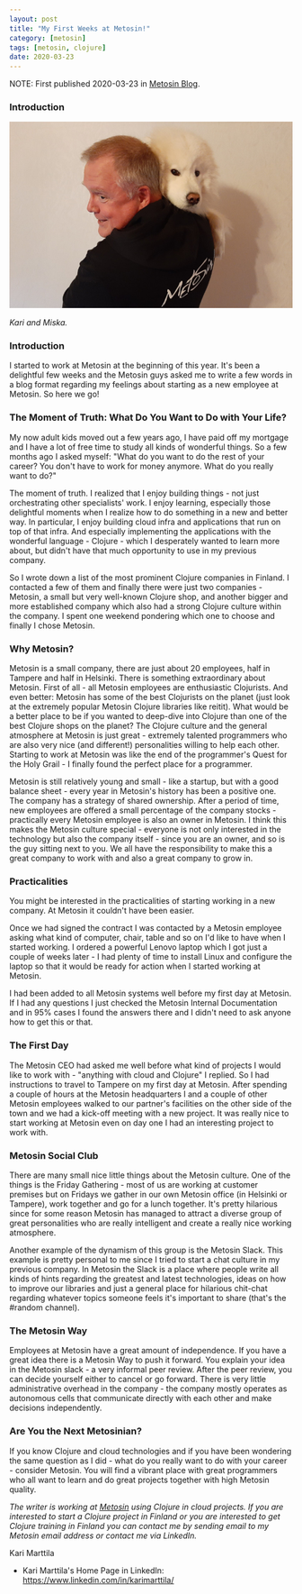 ```yaml
---
layout: post
title: "My First Weeks at Metosin!"
category: [metosin]
tags: [metosin, clojure]
date: 2020-03-23
---
```


NOTE: First published 2020-03-23 in [Metosin Blog](https://www.metosin.fi/blog/my-first-weeks-at-metosin/).

### Introduction

![](/img/2020-03-23-my-first-weeks-at-metosin_img_1.png)

*Kari and Miska.*

### Introduction

I started to work at Metosin at the beginning of this year. It's been a delightful few weeks and the Metosin guys asked me to write a few words in a blog format regarding my feelings about starting as a new employee at Metosin. So here we go!

### The Moment of Truth: What Do You Want to Do with Your Life?

My now adult kids moved out a few years ago, I have paid off my mortgage and I have a lot of free time to study all kinds of wonderful things. So a few months ago I asked myself: "What do you want to do the rest of your career? You don't have to work for money anymore. What do you really want to do?"

The moment of truth. I realized that I enjoy building things - not just orchestrating other specialists' work. I enjoy learning, especially those delightful moments when I realize how to do something in a new and better way. In particular, I enjoy building cloud infra and applications that run on top of that infra. And especially implementing the applications with the wonderful language - Clojure - which I desperately wanted to learn more about, but didn't have that much opportunity to use in my previous company.

So I wrote down a list of the most prominent Clojure companies in Finland. I contacted a few of them and finally there were just two companies - Metosin, a small but very well-known Clojure shop, and another bigger and more established company which also had a strong Clojure culture within the company. I spent one weekend pondering which one to choose and finally I chose Metosin.

### Why Metosin?

Metosin is a small company, there are just about 20 employees, half in Tampere and half in Helsinki. There is something extraordinary about Metosin. First of all - all Metosin employees are enthusiastic Clojurists. And even better: Metosin has some of the best Clojurists on the planet (just look at the extremely popular Metosin Clojure libraries like reitit). What would be a better place to be if you wanted to deep-dive into Clojure than one of the best Clojure shops on the planet? The Clojure culture and the general atmosphere at Metosin is just great - extremely talented programmers who are also very nice (and different!) personalities willing to help each other. Starting to work at Metosin was like the end of the programmer's Quest for the Holy Grail - I finally found the perfect place for a programmer.

Metosin is still relatively young and small - like a startup, but with a good balance sheet - every year in Metosin's history has been a positive one. The company has a strategy of shared ownership. After a period of time, new employees are offered a small percentage of the company stocks - practically every Metosin employee is also an owner in Metosin. I think this makes the Metosin culture special - everyone is not only interested in the technology but also the company itself - since you are an owner, and so is the guy sitting next to you. We all have the responsibility to make this a great company to work with and also a great company to grow in.

### Practicalities

You might be interested in the practicalities of starting working in a new company. At Metosin it couldn't have been easier.

Once we had signed the contract I was contacted by a Metosin employee asking what kind of computer, chair, table and so on I'd like to have when I started working. I ordered a powerful Lenovo laptop which I got just a couple of weeks later - I had plenty of time to install Linux and configure the laptop so that it would be ready for action when I started working at Metosin.

I had been added to all Metosin systems well before my first day at Metosin. If I had any questions I just checked the Metosin Internal Documentation and in 95% cases I found the answers there and I didn't need to ask anyone how to get this or that.

### The First Day

The Metosin CEO had asked me well before what kind of projects I would like to work with - "anything with cloud and Clojure" I replied. So I had instructions to travel to Tampere on my first day at Metosin. After spending a couple of hours at the Metosin headquarters I and a couple of other Metosin employees walked to our partner's facilities on the other side of the town and we had a kick-off meeting with a new project. It was really nice to start working at Metosin even on day one I had an interesting project to work with.

### Metosin Social Club

There are many small nice little things about the Metosin culture. One of the things is the Friday Gathering - most of us are working at customer premises but on Fridays we gather in our own Metosin office (in Helsinki or Tampere), work together and go for a lunch together. It's pretty hilarious since for some reason Metosin has managed to attract a diverse group of great personalities who are really intelligent and create a really nice working atmosphere.

Another example of the dynamism of this group is the Metosin Slack. This example is pretty personal to me since I tried to start a chat culture in my previous company. In Metosin the Slack is a place where people write all kinds of hints regarding the greatest and latest technologies, ideas on how to improve our libraries and just a general place for hilarious chit-chat regarding whatever topics someone feels it's important to share (that's the #random channel).

### The Metosin Way

Employees at Metosin have a great amount of independence. If you have a great idea there is a Metosin Way to push it forward. You explain your idea in the Metosin slack - a very informal peer review. After the peer review, you can decide yourself either to cancel or go forward. There is very little administrative overhead in the company - the company mostly operates as autonomous cells that communicate directly with each other and make decisions independently.

### Are You the Next Metosinian?

If you know Clojure and cloud technologies and if you have been wondering the same question as I did - what do you really want to do with your career - consider Metosin. You will find a vibrant place with great programmers who all want to learn and do great projects together with high Metosin quality.

*The writer is working at [Metosin](https://www.metosin.fi/) using Clojure in cloud projects. If you are interested to start a Clojure project in Finland or you are interested to get Clojure training in Finland you can contact me by sending email to my Metosin email address or contact me via LinkedIn.*

Kari Marttila

* Kari Marttila's Home Page in LinkedIn: <https://www.linkedin.com/in/karimarttila/>
